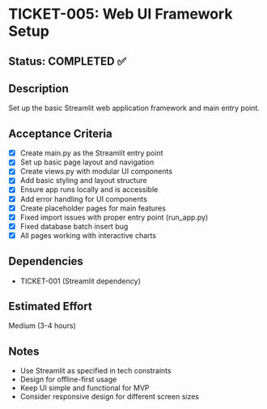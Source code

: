 # TICKET-005: Web UI Framework Setup

## Status: COMPLETED ✅

## Description
Set up the basic Streamlit web application framework and main entry point.

## Acceptance Criteria
- [x] Create main.py as the Streamlit entry point
- [x] Set up basic page layout and navigation
- [x] Create views.py with modular UI components
- [x] Add basic styling and layout structure
- [x] Ensure app runs locally and is accessible
- [x] Add error handling for UI components
- [x] Create placeholder pages for main features
- [x] Fixed import issues with proper entry point (run_app.py)
- [x] Fixed database batch insert bug
- [x] All pages working with interactive charts

## Dependencies
- TICKET-001 (Streamlit dependency)

## Estimated Effort
Medium (3-4 hours)

## Notes
- Use Streamlit as specified in tech constraints
- Design for offline-first usage
- Keep UI simple and functional for MVP
- Consider responsive design for different screen sizes
